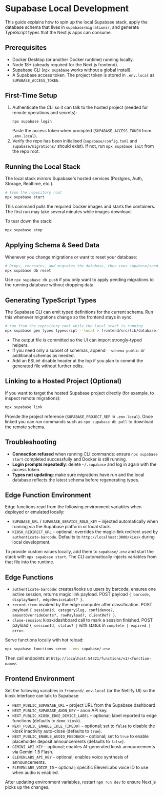 # Supabase Local Development

This guide explains how to spin up the local Supabase stack, apply the database schema that lives in `supabase/migrations/`, and generate TypeScript types that the Next.js apps can consume.

## Prerequisites
- Docker Desktop (or another Docker runtime) running locally.
- Node 18+ (already required for the Next.js frontend).
- Supabase CLI (`npx supabase` works without a global install).
- A Supabase access token. The project token is stored in `.env.local` as `SUPABASE_ACCESS_TOKEN`.

## First-Time Setup
1. Authenticate the CLI so it can talk to the hosted project (needed for remote operations and secrets):
   ```bash
   npx supabase login
   ```
   Paste the access token when prompted (`SUPABASE_ACCESS_TOKEN` from `.env.local`).
2. Verify the repo has been initialised (`supabase/config.toml` and `supabase/migrations/` should exist). If not, run `npx supabase init` from the repo root.

## Running the Local Stack
The local stack mirrors Supabase's hosted services (Postgres, Auth, Storage, Realtime, etc.).

```bash
# from the repository root
npx supabase start
```

This command pulls the required Docker images and starts the containers. The first run may take several minutes while images download.

To tear down the stack:
```bash
npx supabase stop
```

## Applying Schema & Seed Data
Whenever you change migrations or want to reset your database:

```bash
# Drops, recreates, and migrates the database, then runs supabase/seed.sql
npx supabase db reset
```

Use `npx supabase db push` if you only want to apply pending migrations to the running database without dropping data.

## Generating TypeScript Types
The Supabase CLI can emit typed definitions for the current schema. Run this whenever migrations change so the frontend stays in sync.

```bash
# run from the repository root while the local stack is running
npx supabase gen types typescript --local > frontend/src/lib/database.types.ts
```

- The output file is committed so the UI can import strongly-typed helpers.
- If you need only a subset of schemas, append `--schema public` or additional schemas as needed.
- Add an ESLint disable header at the top if you plan to commit the generated file without further edits.

## Linking to a Hosted Project (Optional)
If you want to target the hosted Supabase project directly (for example, to inspect remote migrations):

```bash
npx supabase link
```

Provide the project reference (`SUPABASE_PROJECT_REF` in `.env.local`). Once linked you can run commands such as `npx supabase db pull` to download the remote schema.

## Troubleshooting
- **Connection refused** when running CLI commands: ensure `npx supabase start` completed successfully and Docker is still running.
- **Login prompts repeatedly**: delete `~/.supabase` and log in again with the access token.
- **Types not updating**: make sure migrations have run and the local database reflects the latest schema before regenerating types.

## Edge Function Environment
Edge functions read from the following environment variables when deployed or emulated locally:
- `SUPABASE_URL` / `SUPABASE_SERVICE_ROLE_KEY` – injected automatically when running via the Supabase platform or local stack.
- `KIOSK_REDIRECT_URL` – optional; overrides the magic-link redirect used by `authenticate-barcode`. Defaults to `http://localhost:3000/kiosk` during local development.

To provide custom values locally, add them to `supabase/.env` and start the stack with `npx supabase start`. The CLI automatically injects variables from that file into the runtime.
## Edge Functions
- `authenticate-barcode`: creates/looks up users by barcode, ensures one active session, returns magic link payload. POST payload `{ barcode, displayName?, edgeDeviceLabel? }`.
- `record-item`: invoked by the edge computer after classification. POST payload `{ sessionId, categorySlug, confidence?, amountOverrideCents?, rawPayload?, clientRef? }`.
- `close-session`: kiosk/dashboard call to mark a session finished. POST payload `{ sessionId, status? }` with status in `complete | expired | error`.

Serve functions locally with hot reload:
```bash
npx supabase functions serve --env supabase/.env
```
Then call endpoints at `http://localhost:54321/functions/v1/<function-name>`.


## Frontend Environment
Set the following variables in `frontend/.env.local` (or the Netlify UI) so the kiosk interface can talk to Supabase:
- `NEXT_PUBLIC_SUPABASE_URL` – project URL from the Supabase dashboard.
- `NEXT_PUBLIC_SUPABASE_ANON_KEY` – anon API key.
- `NEXT_PUBLIC_KIOSK_EDGE_DEVICE_LABEL` – optional; label reported to edge functions (defaults to `demo_kiosk`).
- `NEXT_PUBLIC_ENABLE_IDLE_TIMEOUT` – optional; set to `false` to disable the kiosk inactivity auto-close (defaults to `true`).
- `NEXT_PUBLIC_ENABLE_AUDIO_FEEDBACK` – optional; set to `true` to enable placeholder deposit announcements (defaults to `false`).
- `GEMINI_API_KEY` – optional; enables AI-generated kiosk announcements via Gemini 1.5 Flash.
- `ELEVENLABS_API_KEY` – optional; enables voice synthesis of announcements.
- `ELEVENLABS_VOICE_ID` – optional; specific ElevenLabs voice ID to use when audio is enabled.

After updating environment variables, restart `npm run dev` to ensure Next.js picks up the changes.
